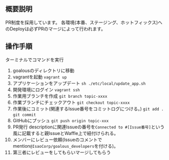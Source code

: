 ## 概要説明
PR制度を採用しています。
各環境(本番、ステージング、ホットフィックス)へのDeployは必ずPRのマージによって行われます。

## 操作手順
ターミナルでコマンドを実行

1. goalousのディレクトリに移動
1. vagrantを起動
`vagrant up`
1. アプリケーションをアップデート
`sh ./etc/local/update_app.sh`
1. 開発環境にログイン
`vagrant ssh`
1. 作業用ブランチを作成
`git branch topic-xxxx`
1. 作業ブランチにチェックアウト
`git checkout topic-xxxx`
1. 作業後にコミット(関連するIssue番号をコミットログにつける。)
`git add .`
`git commit`
1. GitHubにプッシュ
`git push origin topic-xxx`
1. PR発行
descriptionに関連Issueの番号を`Connected to #[Issue番号]`という風に記載すると親IssueとWaffle上で紐付けられる。
1. メンバーにレビュー依頼(Issueのコメントでmention`@IsaoCorp/goalous_developers`を付ける)。
1. 第三者にレビューをしてもらいマージしてもらう

